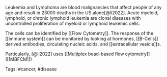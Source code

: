 Leukemia and Lymphoma are blood malignancies that affect people of any age and result in 23000 deaths in the US alone[@li2022]. Acute myeloid, lymphoid, or chronic lymphoid leukemia are clonal diseases with uncontrolled proliferation of myeloid or lymphoid leukemic cells. 

The cells can be identified by [[Flow Cytometry]]. The response of the [[immune system]] can be monitored by looking at hormones, [[B-Cells]] derived antibodies, circulating nucleic acids, and [[extracellular vesicle]]s. 

Particularly, [@li2022] uses [[Multiplex bead-based flow cytometry]] ([[MBFCM]])

Tags: #cancer, #disease